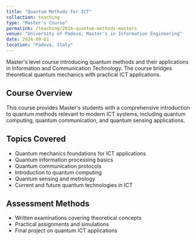 ```yaml
---
title: "Quantum Methods for ICT"
collection: teaching
type: "Master's Course"
permalink: /teaching/2024-quantum-methods-masters
venue: "University of Padova, Master's in Information Engineering"
date: 2024-09-01
location: "Padova, Italy"
---
```


Master's level course introducing quantum methods and their applications in Information and Communication Technology. The course bridges theoretical quantum mechanics with practical ICT applications.

## Course Overview

This course provides Master's students with a comprehensive introduction to quantum methods relevant to modern ICT systems, including quantum computing, quantum communication, and quantum sensing applications.

## Topics Covered

* Quantum mechanics foundations for ICT applications
* Quantum information processing basics
* Quantum communication protocols
* Introduction to quantum computing
* Quantum sensing and metrology
* Current and future quantum technologies in ICT

## Assessment Methods

* Written examinations covering theoretical concepts
* Practical assignments and simulations
* Final project on quantum ICT applications
